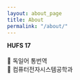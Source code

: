 ```yaml
---
layout: about_page
title: About
permalink: "/about/"
---
```


<strong>HUFS 17</strong><br><br>
🤎 독일어 통번역<br>
🤎 컴퓨터전자시스템공학과